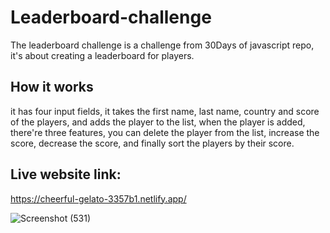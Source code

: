 # Leaderboard-challenge
The leaderboard challenge is a challenge from 30Days of javascript repo, it's about creating a leaderboard for players.

## How it works
it has four input fields, it takes the first name, last name, country and score of the players, and adds the player to the list,
when the player is added, there're three features, you can delete the player from the list, increase the score, decrease the score,
and finally sort the players by their score.

## Live website link: 
https://cheerful-gelato-3357b1.netlify.app/

![Screenshot (531)](https://github.com/salmafadlabdulrahman/Leaderboard-challenge/assets/88597694/fd03b1c7-8925-4b30-adbd-6775af284972)
